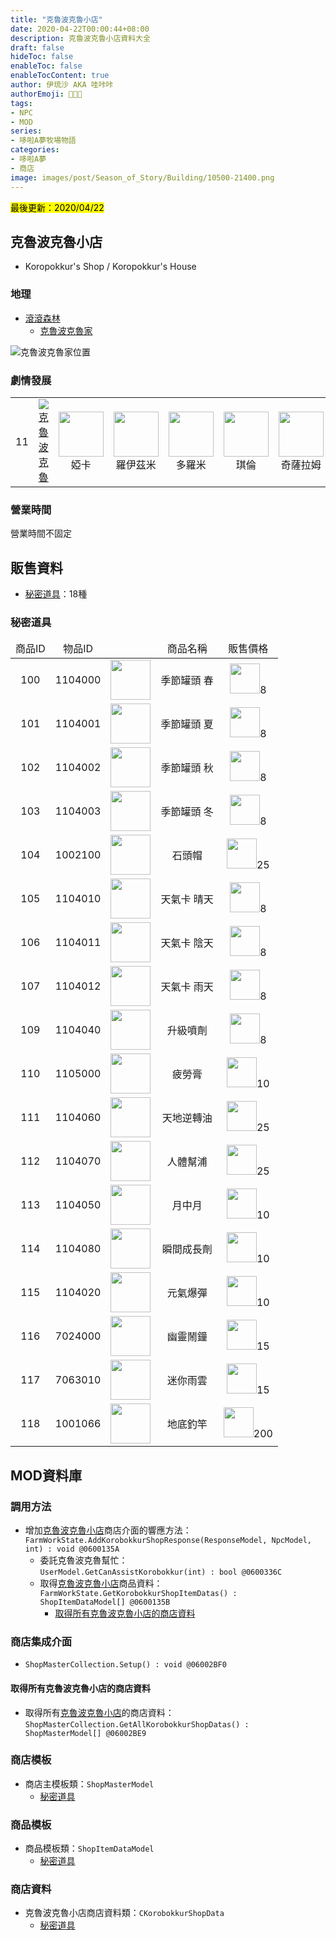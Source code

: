 ```yaml
---
title: "克魯波克魯小店"
date: 2020-04-22T00:00:44+08:00
description: 克魯波克魯小店資料大全
draft: false
hideToc: false
enableToc: false
enableTocContent: true
author: 伊琉沙 AKA 哇咔咔
authorEmoji: 👩🏿‍🚀
tags: 
- NPC
- MOD
series:
- 哆啦A夢牧場物語
categories:
- 哆啦A夢
- 商店
image: images/post/Season_of_Story/Building/10500-21400.png
---
```

<mark>最後更新：2020/04/22</mark>

## 克魯波克魯小店
+ Koropokkur's Shop / Koropokkur's House

### 地理
+ [滾滾森林](../doraemon-story-map-10500-rolin-forest)
    + [克魯波克魯家](../doraemon-story-map-10500-rolin-forest/#克魯波克魯家)

![克魯波克魯家位置](/images/post/Season_of_Story/Map/21400.png)

### 劇情發展
<table>
    <tr>
        <td align="center">11</td>
        <td align="center"><a href="../doraemon-story-11"><img src= "/images/post/Season_of_Story/Sprite/icon_201140120.png">克魯波克魯</a></td>
        <td align="center"><img width="72px" src= "/images/post/Season_of_Story/Sprite/icon_201041260.png">婭卡</td>
        <td align="center"><img width="72px" src= "/images/post/Season_of_Story/Sprite/icon_201041270.png">羅伊茲米</td>
        <td align="center"><img width="72px" src= "/images/post/Season_of_Story/Sprite/icon_201041280.png">多羅米</td>
        <td align="center"><img width="72px" src= "/images/post/Season_of_Story/Sprite/icon_201041290.png">琪倫</td>
        <td align="center"><img width="72px" src= "/images/post/Season_of_Story/Sprite/icon_201041300.png">奇薩拉姆</td>
    </tr>
</table>

### 營業時間
營業時間不固定

## 販售資料
+ [秘密道具](../doraemon-story-shop-21400-koropokkur-shop/#秘密道具)：18種

### 秘密道具
<table>
    <thead>
        <tr>
            <td align="center">商品ID</td>
            <td align="center">物品ID</td>
            <td align="center"></td>
            <td align="center">商品名稱</td>
            <td align="center">販售價格</td>
        </tr>
    </thead>
    <tbody>
        <tr>
            <td align="center">100</td>
            <td align="center">1104000</td>
            <td align="center"><img width= "64px" src= "/images/post/Season_of_Story/Sprite/icon_1104000.png"></td>
            <td align="center">季節罐頭 春</td>
            <td align="center" valign="middle"><img width= "48px" src= "/images/post/Season_of_Story/Sprite/icon_4001100.png">8</td>
        </tr>
        <tr>
            <td align="center">101</td>
            <td align="center">1104001</td>
            <td align="center"><img width= "64px" src= "/images/post/Season_of_Story/Sprite/icon_1104001.png"></td>
            <td align="center">季節罐頭 夏</td>
            <td align="center" valign="middle"><img width= "48px" src= "/images/post/Season_of_Story/Sprite/icon_4001100.png">8</td>
        </tr>
        <tr>
            <td align="center">102</td>
            <td align="center">1104002</td>
            <td align="center"><img width= "64px" src= "/images/post/Season_of_Story/Sprite/icon_1104002.png"></td>
            <td align="center">季節罐頭 秋</td>
            <td align="center" valign="middle"><img width= "48px" src= "/images/post/Season_of_Story/Sprite/icon_4001100.png">8</td>
        </tr>
        <tr>
            <td align="center">103</td>
            <td align="center">1104003</td>
            <td align="center"><img width= "64px" src= "/images/post/Season_of_Story/Sprite/icon_1104003.png"></td>
            <td align="center">季節罐頭 冬</td>
            <td align="center" valign="middle"><img width= "48px" src= "/images/post/Season_of_Story/Sprite/icon_4001100.png">8</td>
        </tr>
        <tr>
            <td align="center">104</td>
            <td align="center">1002100</td>
            <td align="center"><img width= "64px" src= "/images/post/Season_of_Story/Sprite/icon_1002100.png"></td>
            <td align="center">石頭帽</td>
            <td align="center" valign="middle"><img width= "48px" src= "/images/post/Season_of_Story/Sprite/icon_4001100.png">25</td>
        </tr>
        <tr>
            <td align="center">105</td>
            <td align="center">1104010</td>
            <td align="center"><img width= "64px" src= "/images/post/Season_of_Story/Sprite/icon_1104010.png"></td>
            <td align="center">天氣卡 晴天</td>
            <td align="center" valign="middle"><img width= "48px" src= "/images/post/Season_of_Story/Sprite/icon_4001100.png">8</td>
        </tr>
        <tr>
            <td align="center">106</td>
            <td align="center">1104011</td>
            <td align="center"><img width= "64px" src= "/images/post/Season_of_Story/Sprite/icon_1104011.png"></td>
            <td align="center">天氣卡 陰天</td>
            <td align="center" valign="middle"><img width= "48px" src= "/images/post/Season_of_Story/Sprite/icon_4001100.png">8</td>
        </tr>
        <tr>
            <td align="center">107</td>
            <td align="center">1104012</td>
            <td align="center"><img width= "64px" src= "/images/post/Season_of_Story/Sprite/icon_1104012.png"></td>
            <td align="center">天氣卡 雨天</td>
            <td align="center" valign="middle"><img width= "48px" src= "/images/post/Season_of_Story/Sprite/icon_4001100.png">8</td>
        </tr>
        <tr>
            <td align="center">109</td>
            <td align="center">1104040</td>
            <td align="center"><img width= "64px" src= "/images/post/Season_of_Story/Sprite/icon_1104040.png"></td>
            <td align="center">升級噴劑</td>
            <td align="center" valign="middle"><img width= "48px" src= "/images/post/Season_of_Story/Sprite/icon_4001100.png">8</td>
        </tr>
        <tr>
            <td align="center">110</td>
            <td align="center">1105000</td>
            <td align="center"><img width= "64px" src= "/images/post/Season_of_Story/Sprite/icon_1105000.png"></td>
            <td align="center">疲勞膏</td>
            <td align="center" valign="middle"><img width= "48px" src= "/images/post/Season_of_Story/Sprite/icon_4001100.png">10</td>
        </tr>
        <tr>
            <td align="center">111</td>
            <td align="center">1104060</td>
            <td align="center"><img width= "64px" src= "/images/post/Season_of_Story/Sprite/icon_1104060.png"></td>
            <td align="center">天地逆轉油</td>
            <td align="center" valign="middle"><img width= "48px" src= "/images/post/Season_of_Story/Sprite/icon_4001100.png">25</td>
        </tr>
        <tr>
            <td align="center">112</td>
            <td align="center">1104070</td>
            <td align="center"><img width= "64px" src= "/images/post/Season_of_Story/Sprite/icon_1104070.png"></td>
            <td align="center">人體幫浦</td>
            <td align="center" valign="middle"><img width= "48px" src= "/images/post/Season_of_Story/Sprite/icon_4001100.png">25</td>
        </tr>
        <tr>
            <td align="center">113</td>
            <td align="center">1104050</td>
            <td align="center"><img width= "64px" src= "/images/post/Season_of_Story/Sprite/icon_1104050.png"></td>
            <td align="center">月中月</td>
            <td align="center" valign="middle"><img width= "48px" src= "/images/post/Season_of_Story/Sprite/icon_4001100.png">10</td>
        </tr>
        <tr>
            <td align="center">114</td>
            <td align="center">1104080</td>
            <td align="center"><img width= "64px" src= "/images/post/Season_of_Story/Sprite/icon_1104080.png"></td>
            <td align="center">瞬間成長劑</td>
            <td align="center" valign="middle"><img width= "48px" src= "/images/post/Season_of_Story/Sprite/icon_4001100.png">10</td>
        </tr>
        <tr>
            <td align="center">115</td>
            <td align="center">1104020</td>
            <td align="center"><img width= "64px" src= "/images/post/Season_of_Story/Sprite/icon_1104020.png"></td>
            <td align="center">元氣爆彈</td>
            <td align="center" valign="middle"><img width= "48px" src= "/images/post/Season_of_Story/Sprite/icon_4001100.png">10</td>
        </tr>
        <tr>
            <td align="center">116</td>
            <td align="center">7024000</td>
            <td align="center"><img width= "64px" src= "/images/post/Season_of_Story/Sprite/icon_7024000.png"></td>
            <td align="center">幽靈鬧鐘</td>
            <td align="center" valign="middle"><img width= "48px" src= "/images/post/Season_of_Story/Sprite/icon_4001100.png">15</td>
        </tr>
        <tr>
            <td align="center">117</td>
            <td align="center">7063010</td>
            <td align="center"><img width= "64px" src= "/images/post/Season_of_Story/Sprite/icon_7063010.png"></td>
            <td align="center">迷你雨雲</td>
            <td align="center" valign="middle"><img width= "48px" src= "/images/post/Season_of_Story/Sprite/icon_4001100.png">15</td>
        </tr>
        <tr>
            <td align="center">118</td>
            <td align="center">1001066</td>
            <td align="center"><img width= "64px" src= "/images/post/Season_of_Story/Sprite/icon_1001066.png"></td>
            <td align="center">地底釣竿</td>
            <td align="center" valign="middle"><img width= "48px" src= "/images/post/Season_of_Story/Sprite/icon_4001100.png">200</td>
        </tr>
    </tbody>
</table>

## MOD資料庫
### 調用方法
+ 增加[克魯波克魯小店](../doraemon-story-shop-21400-koropokkur-shop)商店介面的響應方法：<br>`FarmWorkState.AddKorobokkurShopResponse(ResponseModel, NpcModel, int) : void @0600135A`
    + 委託克魯波克魯幫忙：<br>`UserModel.GetCanAssistKorobokkur(int) : bool @0600336C`
    + 取得[克魯波克魯小店](../doraemon-story-shop-21400-koropokkur-shop/#販售資料)商品資料：<br>`FarmWorkState.GetKorobokkurShopItemDatas() : ShopItemDataModel[] @0600135B`
        + [取得所有克魯波克魯小店的商店資料](../doraemon-story-shop-21400-koropokkur-shop/#取得所有克魯波克魯小店的商店資料)

### 商店集成介面
+ `ShopMasterCollection.Setup() : void @06002BF0`

#### 取得所有克魯波克魯小店的商店資料
+ 取得所有[克魯波克魯小店](../doraemon-story-shop-21400-koropokkur-shop/#販售資料)的商店資料：<br>`ShopMasterCollection.GetAllKorobokkurShopDatas() : ShopMasterModel[] @06002BE9`

### 商店模板
+ 商店主模板類：`ShopMasterModel`
    + [秘密道具](../doraemon-story-shop-21400-koropokkur-shop/#秘密道具)

### 商品模板
+ 商品模板類：`ShopItemDataModel`
    + [秘密道具](../doraemon-story-shop-21400-koropokkur-shop/#秘密道具)

### 商店資料
+ 克魯波克魯小店商店資料類：`CKorobokkurShopData`
    + [秘密道具](../doraemon-story-shop-21400-koropokkur-shop/#秘密道具)